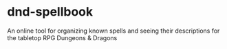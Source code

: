 # dnd-spellbook
An online tool for organizing known spells and seeing their descriptions for the tabletop RPG Dungeons &amp; Dragons
